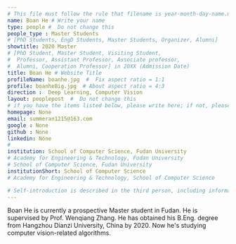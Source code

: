 ```yaml
---
# This file must follow the rule that filename is year-month-day-name.md .
name: Boan He # Write your name
type: people #  Do not change this
people_type : Master Students
# [PhD Students, EngD Students, Master Students, Organizer, Alumni]
showtitle: 2020 Master
# [PhD Student, Master Student, Visiting Student,
#  Professor, Assistant Professor, Associate professor,
#  Alumni, Cooperation Professor] in 20XX (Admission Date)
title: Boan He # Website Title
profileName: boanhe.jpg  #  Fix aspect ratio = 1:1
profile: boanheBig.jpg  # About aspect ratio = 4:3
direction :  Deep Learning, Computer Vision
layout: peoplepost  #  Do not change this
# if you have the items listed below, please write here; if not, please write None.
homepage: None
email: summeran1215@163.com
google : None
github : None
linkedin: None
# 
institution: School of Computer Science, Fudan University
# Academy for Engineering & Technology, Fudan University
# School of Computer Science, Fudan University
institutionShort: School of Computer Science
# Academy for Engineering & Technology, School of Computer Science

# Self-introduction is described in the third person, including information such as educational experience(B/M/P), graduation career development 
---
```


Boan He is currently a prospective Master student in Fudan. He is supervised by Prof. Wenqiang Zhang. He has obtained his B.Eng. degree from Hangzhou Dianzi University, China by 2020. Now he's studying computer vision-related algorithms.



 


